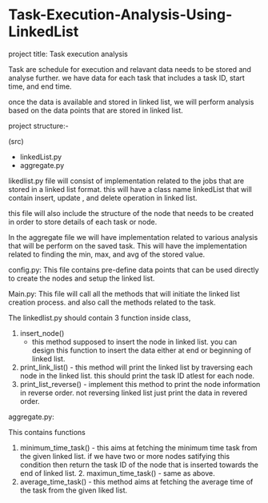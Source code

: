 # Task-Execution-Analysis-Using-LinkedList

project title: Task execution analysis

Task are schedule for execution and relavant data needs to be stored and analyse further.
we have data for each task that includes a task ID, start time, and end time.

once the data is available and stored in linked list, we will perform analysis based on the data points
that are stored in linked list.

project structure:-

(src)
  - linkedList.py
  - aggregate.py

likedlist.py file will consist of implementation related to the jobs that are stored in a linked list format.  this will have a class name linkedList that will contain insert, update , and delete operation in linked list.

this file will also include the structure of the node that needs to be created in order to store details of each task or node.

In the aggregate file  we will have implementation related to various analysis that will be perform on the saved task. This will have the implementation related to finding the min, max, and avg of the stored value.


config.py:
	This file contains pre-define data points that can be used directly to create the nodes and setup the linked list.

Main.py:
  This file will call all the methods  that will initiate the linked list creation process.
and also call the methods related to the task.

The linkedlist.py should contain 3 function inside class, 
  1. insert_node()
      - this method supposed to insert the node in linked list.
	you can design this function to insert the data either at end or beginning of linked list.
  2. print_link_list()
	- this method will print the linked list by traversing each node in the linked list.
	this should print the task ID atlest for each node. 
  3. print_list_reverse()
	- implement this method to print the node information in reverse order.
	not reversing linked list just print the data in revered order.
 

aggregate.py:

   This contains functions
   1. minimum_time_task()
 	- this aims at fetching the minimum time task from the given linked list.
	if we have two or more nodes satifying this condition then return the task ID of the node that 	is inserted towards the end of linked list.
    2. maximun_time_task()
	- same as above.
   3. average_time_task()
	- this method aims at fetching the average time of the task from the given liked list.



